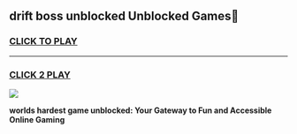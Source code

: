 
## drift boss unblocked Unblocked Games👋
<h3>
<a href="https://premium.freeplayer.one?title=drift_boss_unblocked&ref=16F">CLICK TO PLAY</a></h3>
<hr>

<h3>
<a href="https://premium.freeplayer.one?title=drift_boss_unblocked&ref=16F">CLICK 2 PLAY</a>
  
</h3>

<a href="https://premium.freeplayer.one?title=drift_boss_unblocked&ref=16F/"><img src="https://clearcache.store/games.png"></a>


**worlds hardest game unblocked: Your Gateway to Fun and Accessible Online Gaming**
